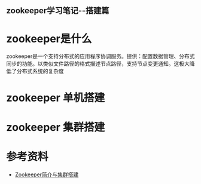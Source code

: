 zookeeper学习笔记--搭建篇
--------------------
# zookeeper是什么
zookeeper是一个支持分布式的应用程序协调服务。提供：配置数据管理、分布式同步的功能。以类似文件路径的格式描述节点路径，支持节点变更通知。这极大降低了分布式系统的复杂度

# zookeeper 单机搭建
# zookeeper 集群搭建

# 参考资料
* [Zookeeper简介与集群搭建](https://blog.csdn.net/qiushisoftware/article/details/79043379)